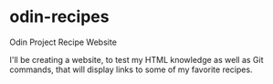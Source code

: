 # odin-recipes
Odin Project Recipe Website

I'll be creating a website, to test my HTML knowledge as well as Git commands, that will display links to some of my favorite recipes.  
